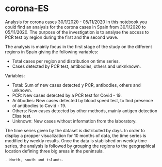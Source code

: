 # corona-ES
Analysis for corona cases 30/1/2020 - 05/11/2020
In this notebook you could find an analysis for the corona cases in Spain from 30/1/2020 to 05/11/2020. The purpose of the investigation is to analyse the access to PCR test by 
region during the first and the second wave.
 
 The analysis is mainly focus in the first stage of the study on the different regions in Spain giving the following variables:
  - Total cases per region and distribution on time series.
  - Cases detected by PCR test, antibodies, others and unknknown.
    
Variables:
 - Total: Sum of new cases detected y PCR, antibodies, others and unknown.
 - PCR: New cases detected by a PCR test for Covid - 19.
 - Antibodies: New cases detected by blood speed test, to find presence of antibodies to Covid - 19.
 - Others: New cases detected by other methods, mainly antigen detection Elisa test.
 - Unknown: New cases without information from the laboratory.

The time series given by the dataset is distributed by days. In order to display a propper visualization for 10 months of data, the time series is modified by weekly results.
Once the data is stablished on weekly time series, the analysis is followed by grouping the regions to the geographical location defining three big areas in the peninsula.

    - North, south and islands.

